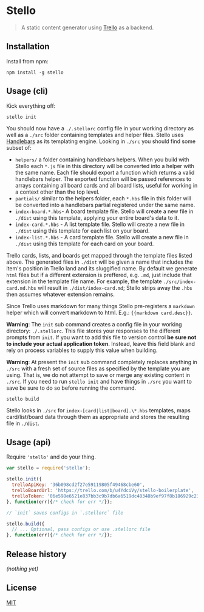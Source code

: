 # Stello

> A static content generator using [Trello](https://trello.com/) as a backend.


## Installation

Install from npm:

```
npm install -g stello
```


## Usage (cli)

Kick everything off:

```shell
stello init
```

You should now have a `./.stellorc` config file in your working directory as
well as a `./src` folder containing templates and helper files. Stello uses
[Handlebars][hbs] as its templating engine. Looking in `./src` you should find
some subset of:

- `helpers/` a folder containing handlebars helpers. When you build with Stello
  each `*.js` file in this directory will be converted into a helper with the
  same name. Each file should export a function which returns a valid handlebars
  helper. The exported function will be passed references to arrays containing
  all board cards and all board lists, useful for working in a context other
  than the top level.
- `partials/` similar to the helpers folder, each `*.hbs` file in this folder
  will be converted into a handlebars partial registered under the same name.
- `index-board.*.hbs`- A board template file. Stello will create a new file in
  `./dist` using this template, applying your entire board's data to it.
- `index-card.*.hbs` - A list template file. Stello will create a new file in
  `./dist` using this template for each list on your board.
- `index-list.*.hbs` - A card template file. Stello will create a new file in
  `./dist` using this template for each card on your board.

Trello cards, lists, and boards get mapped through the template files listed
above. The generated files in `./dist` will be given a name that includes the
item's position in Trello land and its sluggified name. By default we generate
`html` files but if a different extension is preffered, e.g. `.md`, just include
that extension in the template file name. For example, the template
`./src/index-card.md.hbs` will result in `./dist/index-card.md`; Stello strips
away the `.hbs` then assumes whatever extension remains.

Since Trello uses markdown for many things Stello pre-registers a `markdown`
helper which will convert markdown to html. E.g.: `{{markdown card.desc}}`.

**Warning**: The `init` sub command creates a config file in your working
directory: `./.stellorc`. This file stores your responses to the different
prompts from `init`. If you want to add this file to version control **be sure
not to include your actual application token**. Instead, leave this field blank
and rely on process variables to supply this value when building.

**Warning**: At present the `init` sub command completely replaces anything in
`./src` with a fresh set of source files as specified by the template you are
using. That is, we do not attempt to save or merge any existing content in
`./src`. If you need to run `stello init` and have things in `./src` you want to
save be sure to do so before running the command.

```shell
stello build
```

Stello looks in `./src` for `index-[card|list|board].\*.hbs` templates, maps
card/list/board data through them as appropriate and stores the resulting file
in `./dist`.


## Usage (api)

Require `'stello'` and do your thing.

```javascript
var stello = require('stello');

stello.init({
  trelloApiKey: '36b098cd2f27e59119805f49468cbe60',
  trelloBoardUrl: 'https://trello.com/b/u4YdciVy/stello-boilerplate',
  trelloToken: '06e598e6521e837bb3c9b7db6a6519dc48348b9ef97f8b186929c239f2d531fe',
}, function(err){/* check for err */});

// `init` saves configs in `.stellorc` file

stello.build({
  // ... Optional, pass configs or use .stellorc file
}, function(err){/* check for err */});
```


## Release history

*(nothing yet)*


## License

[MIT](https://raw.github.com/jtrussell/stello/master/LICENSE-MIT)

[hbs]: http://handlebarsjs.com/
